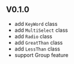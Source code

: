 ## V0.1.0
- add `KeyWord` class
- add `MultiSelect` class
- add `Radio` class
- add `GreatThan` class
- add `LessThan` class
- support Group feature
